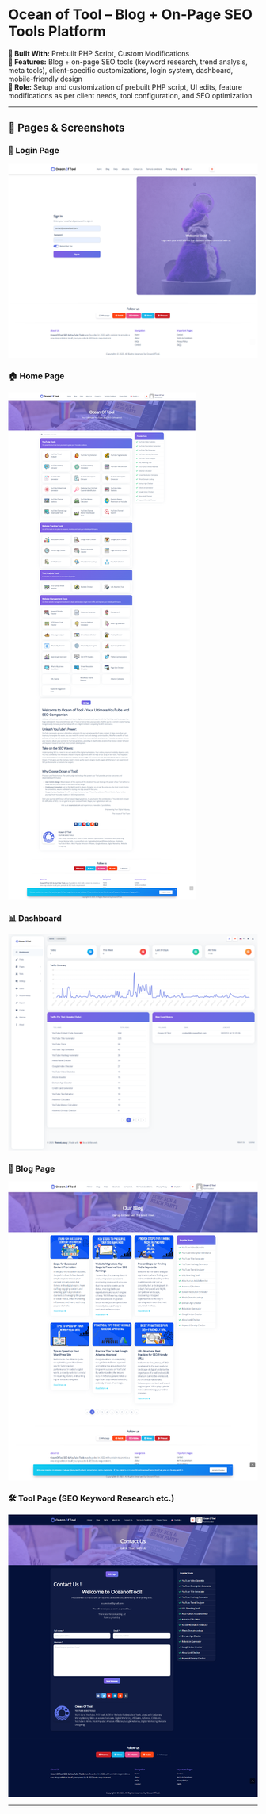 # Ocean of Tool – Blog + On-Page SEO Tools Platform

**🧩 Built With:** Prebuilt PHP Script, Custom Modifications  
**📌 Features:** Blog + on-page SEO tools (keyword research, trend analysis, meta tools), client-specific customizations, login system, dashboard, mobile-friendly design  
**🎯 Role:** Setup and customization of prebuilt PHP script, UI edits, feature modifications as per client needs, tool configuration, and SEO optimization

---

## 📸 Pages & Screenshots

### 🔐 Login Page
![Login](./screenshots/login.png)

### 🏠 Home Page
![Home](./screenshots/home.png)

### 📊 Dashboard
![Dashboard](./screenshots/dashboard.png)

### 📝 Blog Page
![Blog](./screenshots/blog.png)

### 🛠️ Tool Page (SEO Keyword Research etc.)
![Tool](./screenshots/tool.png)

---